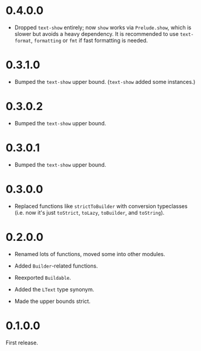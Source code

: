 # 0.4.0.0

* Dropped `text-show` entirely; now `show` works via `Prelude.show`, which is
  slower but avoids a heavy dependency. It is recommended to use
  `text-format`, `formatting` or `fmt` if fast formatting is needed.

# 0.3.1.0

* Bumped the `text-show` upper bound. (`text-show` added some instances.)

# 0.3.0.2

* Bumped the `text-show` upper bound.

# 0.3.0.1

* Bumped the `text-show` upper bound.

# 0.3.0.0

* Replaced functions like `strictToBuilder` with conversion typeclasses (i.e.
  now it's just `toStrict`, `toLazy`, `toBuilder`, and `toString`).

# 0.2.0.0

* Renamed lots of functions, moved some into other modules.

* Added `Builder`-related functions.

* Reexported `Buildable`.

* Added the `LText` type synonym.

* Made the upper bounds strict.

# 0.1.0.0

First release.
